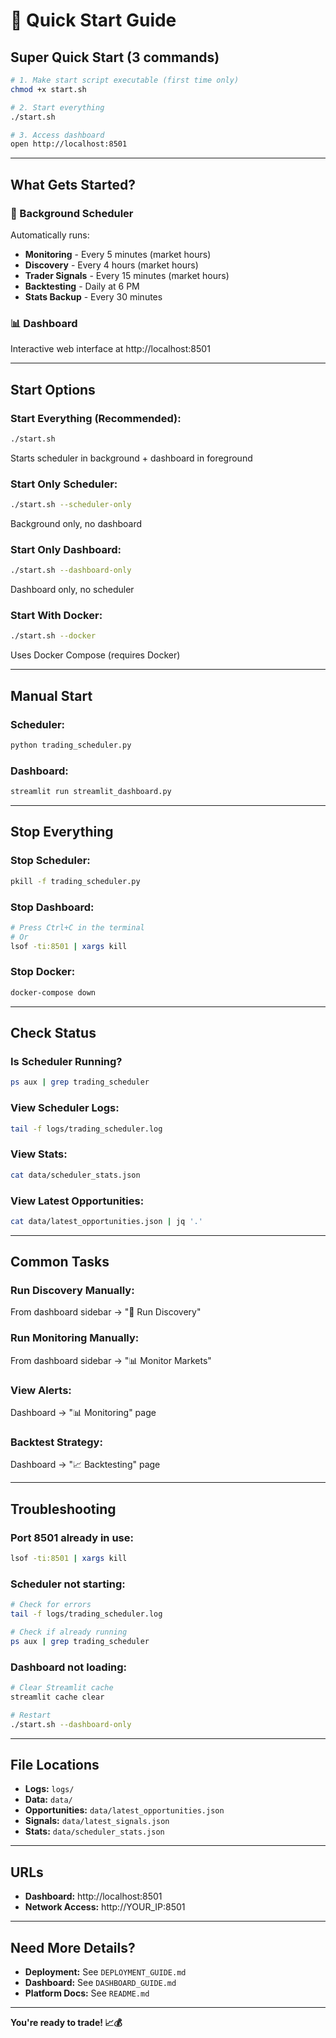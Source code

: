 # 🚀 Quick Start Guide

## Super Quick Start (3 commands)

```bash
# 1. Make start script executable (first time only)
chmod +x start.sh

# 2. Start everything
./start.sh

# 3. Access dashboard
open http://localhost:8501
```

---

## What Gets Started?

### 🔄 Background Scheduler
Automatically runs:
- **Monitoring** - Every 5 minutes (market hours)
- **Discovery** - Every 4 hours (market hours)  
- **Trader Signals** - Every 15 minutes (market hours)
- **Backtesting** - Daily at 6 PM
- **Stats Backup** - Every 30 minutes

### 📊 Dashboard
Interactive web interface at http://localhost:8501

---

## Start Options

### Start Everything (Recommended):
```bash
./start.sh
```
Starts scheduler in background + dashboard in foreground

### Start Only Scheduler:
```bash
./start.sh --scheduler-only
```
Background only, no dashboard

### Start Only Dashboard:
```bash
./start.sh --dashboard-only
```
Dashboard only, no scheduler

### Start With Docker:
```bash
./start.sh --docker
```
Uses Docker Compose (requires Docker)

---

## Manual Start

### Scheduler:
```bash
python trading_scheduler.py
```

### Dashboard:
```bash
streamlit run streamlit_dashboard.py
```

---

## Stop Everything

### Stop Scheduler:
```bash
pkill -f trading_scheduler.py
```

### Stop Dashboard:
```bash
# Press Ctrl+C in the terminal
# Or
lsof -ti:8501 | xargs kill
```

### Stop Docker:
```bash
docker-compose down
```

---

## Check Status

### Is Scheduler Running?
```bash
ps aux | grep trading_scheduler
```

### View Scheduler Logs:
```bash
tail -f logs/trading_scheduler.log
```

### View Stats:
```bash
cat data/scheduler_stats.json
```

### View Latest Opportunities:
```bash
cat data/latest_opportunities.json | jq '.'
```

---

## Common Tasks

### Run Discovery Manually:
From dashboard sidebar → "🚀 Run Discovery"

### Run Monitoring Manually:
From dashboard sidebar → "📊 Monitor Markets"

### View Alerts:
Dashboard → "📊 Monitoring" page

### Backtest Strategy:
Dashboard → "📈 Backtesting" page

---

## Troubleshooting

### Port 8501 already in use:
```bash
lsof -ti:8501 | xargs kill
```

### Scheduler not starting:
```bash
# Check for errors
tail -f logs/trading_scheduler.log

# Check if already running
ps aux | grep trading_scheduler
```

### Dashboard not loading:
```bash
# Clear Streamlit cache
streamlit cache clear

# Restart
./start.sh --dashboard-only
```

---

## File Locations

- **Logs:** `logs/`
- **Data:** `data/`
- **Opportunities:** `data/latest_opportunities.json`
- **Signals:** `data/latest_signals.json`
- **Stats:** `data/scheduler_stats.json`

---

## URLs

- **Dashboard:** http://localhost:8501
- **Network Access:** http://YOUR_IP:8501

---

## Need More Details?

- **Deployment:** See `DEPLOYMENT_GUIDE.md`
- **Dashboard:** See `DASHBOARD_GUIDE.md`
- **Platform Docs:** See `README.md`

---

**You're ready to trade! 📈💰**

